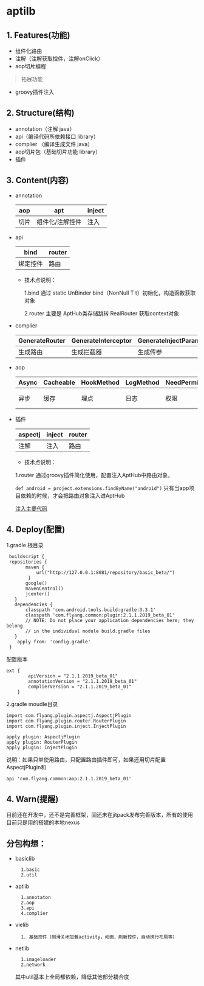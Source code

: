 # aptilb

## 1. Features(功能)

- 组件化路由
- 注解（注解获取控件，注解onClick）
- aop切片编程

>拓展功能
  -   groovy插件注入
  
## 2. Structure(结构) 
- annotation（注解 java）
- api（编译代码所依赖接口 library）
- complier （编译生成文件 java）
- aop切片包（基础切片功能 library）
- 插件

## 3. Content(内容)

- annotation

   | aop  | apt               |  inject|
   |----- |-------------------| ----| 
   | 切片  |  组件化/注解控件   |注入|

- api

   |  bind |router|
   |-------|-----|
   | 绑定控件  |路由|
   
   - 技术点说明：
     
     1.bind 通过 static UnBinder bind（NonNull T t）初始化，构造函数获取对象
     
     2.router  主要是  AptHub类存储跳转   RealRouter 获取context对象  
     
     
- complier

   | GenerateRouter  |GenerateInterceptor|GenerateInjectParam|
   |---|---|----|
   | 生成路由  |生成拦截器|生成传参|

- aop

   | Async  |Cacheable|HookMethod|LogMethod|NeedPermission|Prefs                | Safe|Trace   |
   |--------|---------|----------|---------|--------------|---------------------|-----|--------|
   |  异步   |缓存     |埋点       |日志     |权限|          SharedPreferences存储 |异常  |追踪耗时|

- 插件

   | aspectj  |inject|router|
   |----------|------|------|
   |  注解     |注入  |路由  |
   
    - 技术点说明：
    
     1.router 通过groovy插件简化使用，配置注入AptHub中路由对象，
     
     `def android = project.extensions.findByName("android")`  只有当app项目依赖的时候，才会把路由对象注入进AptHub
     
     [注入主要代码](./plugin/src/main/groovy/com/flyang/plugin/router/asm/IMethodVisitor.groovy)
     
## 4. Deploy(配置)     

1.gradle 根目录
     
     buildscript {
     repositories {
           maven {
               url("http://127.0.0.1:8081/repository/basic_beta/")
            }
           google()
           mavenCentral()
           jcenter()
       }
       dependencies {
           classpath 'com.android.tools.build:gradle:3.3.1'
           classpath 'com.flyang.common:plugin:2.1.1.2019_beta_01'
           // NOTE: Do not place your application dependencies here; they belong
           // in the individual module build.gradle files
       }
        apply from: 'config.gradle'
     }
     
 配置版本   

    ext {
            apiVersion = "2.1.1.2019_beta_01"
            annotationVersion = "2.1.1.2019_beta_01"
            complierVersion = "2.1.1.2019_beta_01"
        }

2.gradle moudle目录

    import com.flyang.plugin.aspectj.AspectjPlugin
    import com.flyang.plugin.router.RouterPlugin
    import com.flyang.plugin.inject.InjectPlugin
    
    apply plugin: AspectjPlugin
    apply plugin: RouterPlugin
    apply plugin: InjectPlugin
    
   说明：如果只单使用路由，只配置路由插件即可，如果还用切片配置AspectjPlugin和 
   
    api 'com.flyang.common:aop:2.1.1.2019_beta_01'

 
## 4. Warn(提醒)   
   目前还在开发中，还不是完善框架，固还未在jitpack发布完善版本，所有的使用目前只是用的搭建的本地nexus
   
   
## 分包构想：

- basiclib
    
        1.basic
        2.util
    
- aptlib

        1.annotaton
        2.aop
        3.api
        4.complier
        
- vielib

        1. 基础控件（侧滑关闭加载activity，动画，刷新控件，自动换行布局等）
           
        
- netlib

        1.imageloader
        2.network
    
    其中util基本上全局都依赖，降低其他部分耦合度
   







